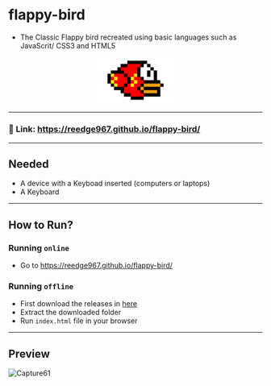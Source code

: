 # flappy-bird
- The Classic Flappy bird recreated using basic languages such as JavaScrit/ CSS3 and HTML5
<p align="center">
  <img src="bird.png" height="30%" width="30%">
</p>

---
### 🔗 Link: https://reedge967.github.io/flappy-bird/
---
## Needed
- A device with a Keyboad inserted (computers or laptops)
- A Keyboard
---
## How to Run?
### Running `online`
- Go to https://reedge967.github.io/flappy-bird/
### Running `offline`
- First download the releases in [here](https://github.com/RedEdge967/flappy-bird/releases)
- Extract the downloaded folder
- Run `index.html` file in your browser
---
## Preview
![Capture61](https://user-images.githubusercontent.com/91379432/147745281-d04832db-31a9-4721-915d-7a8552a65115.PNG)
